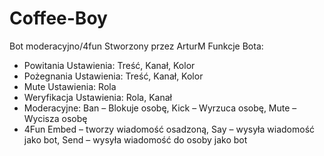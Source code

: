 # Coffee-Boy
Bot moderacyjno/4fun 
Stworzony przez ArturM
Funkcje Bota:
-	Powitania Ustawienia:
  	Treść,
  	Kanał,
  	Kolor
-	Pożegnania Ustawienia:
  	Treść,
  	Kanał,
    Kolor
-	Mute Ustawienia:
  	Rola
-	Weryfikacja Ustawienia:
  	Rola,
  	Kanał
-	Moderacyjne:
  	Ban – Blokuje osobę,
  	Kick – Wyrzuca osobę,
  	Mute – Wycisza osobę
-	4Fun
  	Embed – tworzy wiadomość osadzoną,
  	Say – wysyła wiadomość jako bot,
  	Send – wysyła wiadomość do osoby jako bot	
